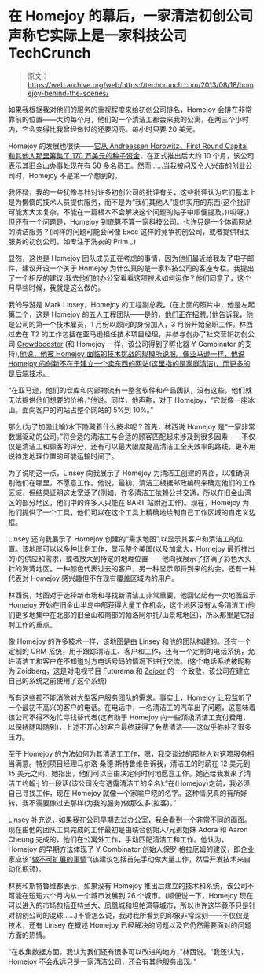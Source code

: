 # 在 Homejoy 的幕后，一家清洁初创公司声称它实际上是一家科技公司 TechCrunch

> 原文：<https://web.archive.org/web/https://techcrunch.com/2013/08/18/homejoy-behind-the-scenes/>

如果我根据我对他们的服务的重视程度来给初创公司排名，Homejoy 会排在非常靠前的位置——大约每个月，他们的一个清洁工都会来我的公寓，在两三个小时内，它会变得比我曾经做过的还要闪亮。每小时只要 20 美元。

Homejoy 的发展也很快——[它从 Andreessen Horowitz，First Round Capital 和其他人那里筹集了 170 万美元的种子资金](https://web.archive.org/web/20221206201112/https://beta.techcrunch.com/2013/03/05/homejoy-seed-funding/)，在正式推出后大约 10 个月，该公司表示其旧金山办事处现在有 50 多名员工。然而……当我被问及令人兴奋的创业公司时，Homejoy 不是第一个想到的。

我怀疑，我的一些犹豫与针对许多初创公司的批评有关，这些批评认为它们基本上是为懒惰的技术人员提供服务，而不是为“我们其他人”提供实用的东西(这个批评可能太大太复杂，不能在一篇根本不会解决这个问题的帖子中顺便提及。)(哎呀。)但还有一个问题是，Homejoy 到底算不算一家科技公司。也许只是一个体面网站的清洁服务？(同样的问题可能会问像 Exec 这样的竞争初创公司，或者提供相关服务的初创公司，如专注于洗衣的 Prim 。)

显然，这也是 Homejoy 团队成员正在考虑的事情，因为他们最近给我发了电子邮件，建议开设一个关于 Homejoy 为什么真的是一家科技公司的客座专栏。我提出了一个相反的建议:我去他们的办公室看看这项技术如何运作？他们同意了，这个月早些时候，我就是这么做的。

我的导游是 Mark Linsey，Homejoy 的工程副总裁。(在上面的照片中，他是左起第二个，这是 Homejoy 的五人工程团队——是的，[他们正在招聘](https://web.archive.org/web/20221206201112/https://www.homejoy.com/job-listings)。)他告诉我，他是公司的第一个技术雇员，1 月份以顾问的身份加入，3 月份开始全职工作。林西过去在 T2 的工作包括在亚马逊担任技术项目经理，并参与创办了社交营销初创公司 [Crowdbooster](https://web.archive.org/web/20221206201112/http://www.crowdbooster.com/) (和 Homejoy 一样，该公司得到了孵化器 Y Combinator 的支持[),他说，他被 Homejoy 面临的技术挑战的规模所说服。像亚马逊一样，他说 Homejoy 的创新不在于建立一个卖东西的网站(这里指的是家庭清洁)，而更多的是后端技术。](https://web.archive.org/web/20221206201112/https://beta.techcrunch.com/2011/08/31/yc-backed-crowdbooster-launches-social-media-monitoring-dashboard-that-does-the-thinking-for-you/)

“在亚马逊，他们的仓库和内部物流有一整套软件和产品团队，没有这些，他们就无法提供他们想要的价格，”他说。同样，他声称，对于 Homejoy，“它就像一座冰山。面向客户的网站占整个网站的 5%到 10%。”

那么(为了加强比喻)水下隐藏着什么技术呢？首先，林西说 Homejoy 是“一家非常数据驱动的公司。”将合适的清洁工与合适的顾客匹配起来涉及到很多因素——不仅仅是清洁工和顾客的评分，还有可以最大限度提高清洁工全天效率的路线，更不用说特定地理位置的可能运输时间了。

为了说明这一点，Linsey 向我展示了 Homejoy 为清洁工创建的界面，以准确识别他们在哪里，不愿意工作。他说，最初，清洁工根据邮政编码来确定他们的工作区域，但结果证明这太宽泛了(例如，许多清洁工依赖公共交通，所以在旧金山湾区的部分地区，他们中的许多人只能在 BART 站附近工作)。现在，Homejoy 为他们提供了一个工具，他们可以在这个工具上精确地绘制自己工作区域的自定义边框。

Linsey 还向我展示了 Homejoy 创建的“需求地图”,以显示其客户和清洁工的位置。该地图可以以多种比例工作，显示整个美国(以及加拿大，Homejoy 最近推出的)的供应和需求，或者放大到特定的地理位置——他向我展示了挤满了彩色大头针的海湾地区。一种颜色代表过去的客户，另一种显示即将到来的约会，还有一种代表对 Homejoy 感兴趣但不在现有覆盖区域内的用户。

林西说，地图对于选择新市场和寻找新清洁工非常重要，他回忆起有一次地图显示 Homejoy 开始在旧金山半岛中部获得大量工作机会，这个地区没有太多清洁工(他们更多地集中在北部的旧金山和南部的帕洛阿尔托/山景城地区)，所以那里是它招聘工作的重点。

像 Homejoy 的许多技术一样，该地图是由 Linsey 和他的团队构建的。还有一个定制的 CRM 系统，用于跟踪清洁工、客户和工作，还有一个定制的电话系统，允许清洁工和客户在不知道对方电话号码的情况下进行交流。(这个电话系统被昵称为 Zoidberg，这是对电视节目 Futurama 和 [Zoiper](https://web.archive.org/web/20221206201112/http://www.zoiper.com/) 的一个致敬，该公司在建立自己的系统之前使用了这个系统)

所有这些都不能消除对大型客户服务团队的需求。事实上，Homejoy 让我监听了一个最初不高兴的客户的电话。在电话中，一名清洁工的汽车出了问题，这意味着该公司不得不匆忙寻找替代者(这有助于 Homejoy 向一些顶级清洁工支付费用，以保持随叫随到)，上述不开心的客户最终获得了免费清洁——这似乎弥补了很多压力。

至于 Homejoy 的方法如何为其清洁工工作，嗯，我交谈过的那些人对这项服务相当满意。特别项目经理马尔洛·桑德·斯特鲁维告诉我，清洁工的时薪在 12 美元到 15 美元之间，她指出，他们可以自由决定何时何地愿意工作。她还给我发来了清洁工约翰·j 的一段话(该公司没有透露清洁工的全名):“在(Homejoy)之前，我必须自己寻找工作，现在 Homejoy 就像一个家喻户晓的名字。这种情况真的有所好转，我不需要像过去那样(为我的服务)做那么多(拉客)。”

Linsey 补充说，如果我在公司早期去过办公室，我会看到一个非常不同的画面。现在由他的团队工具完成的工作最初是由联合创始人/兄弟姐妹 Adora 和 Aaron Cheung 完成的，他们在公寓外工作，手动匹配清洁工和工作。他认为，Homejoy 的早期方法体现了 Y Combinator 创始人保罗·格拉厄姆的建议，即企业家应该“[做不可扩展的事情](https://web.archive.org/web/20221206201112/http://paulgraham.com/ds.html)”(该建议包括首先手动做大量工作，然后开发技术来自动化瓶颈)。

林赛和斯特鲁维都表示，如果没有 Homejoy 推出后建立的技术和系统，该公司不可能在短短六个月内从一个城市发展到 26 个城市。(顺便说一下，Homejoy 现在可以进入的市场包括亚特兰大、凤凰城和坦帕湾等城市，所以也许这毕竟不只是针对初创公司的混球……)不管怎么说，我对我所看到的印象非常深刻——不仅仅是技术，还有 Linsey 在概述 Homejoy 已经解决的问题以及它仍然需要面对的问题方面的热情。

“在收集数据方面，我认为我们还有很多可以改进的地方，”林西说。“我还认为，Homejoy 不会永远只是一家清洁公司，还会有其他服务出现。”